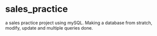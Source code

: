 # sales_practice

a sales practice project using mySQL.
    Making a database from stratch, modify, update and multiple queries done.
